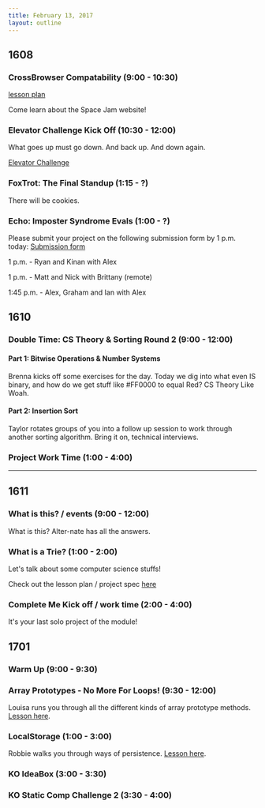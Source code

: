 ```yaml
---
title: February 13, 2017
layout: outline
---
```


## 1608

### CrossBrowser Compatability (9:00 - 10:30)

[lesson plan](http://frontend.turing.io/lessons/cross-browser-compat.html)

Come learn about the Space Jam website!

### Elevator Challenge Kick Off (10:30 - 12:00)
What goes up must go down. And back up. And down again.

[Elevator Challenge](https://github.com/turingschool-examples/elevator_challenge)

### FoxTrot: The Final Standup (1:15 - ?)

There will be cookies.


### Echo: Imposter Syndrome Evals (1:00 - ?)
Please submit your project on the following submission form by 1 p.m. today: [Submission form](https://github.com/turingschool/front-end-submissions-public/tree/master/1608/4-module/imposter_syndrome)

1 p.m. - Ryan and Kinan with Alex

1 p.m. - Matt and Nick with Brittany (remote)

1:45 p.m. - Alex, Graham and Ian with Alex

## 1610

### Double Time: CS Theory & Sorting Round 2 (9:00 - 12:00)

#### Part 1: Bitwise Operations & Number Systems

Brenna kicks off some exercises for the day. Today we dig into what even IS binary, and how do we get stuff like #FF0000 to equal Red? CS Theory Like Woah.

#### Part 2: Insertion Sort

Taylor rotates groups of you into a follow up session to work through another sorting algorithm. Bring it on, technical interviews.

### Project Work Time (1:00 - 4:00)

--------------------------------------------

## 1611

### What is this? / events (9:00 - 12:00)

What is this? Alter-nate has all the answers.

### What is a Trie? (1:00 - 2:00)

Let's talk about some computer science stuffs!

Check out the lesson plan / project spec [here](http://frontend.turing.io/projects/complete-me.html)

### Complete Me Kick off / work time (2:00 - 4:00)

It's your last solo project of the module!


## 1701

### Warm Up (9:00 - 9:30)

### Array Prototypes - No More For Loops! (9:30 - 12:00)

Louisa runs you through all the different kinds of array prototype methods. [Lesson here](http://frontend.turing.io/lessons/array-prototype-methods-intro).

### LocalStorage (1:00 - 3:00)

Robbie walks you through ways of persistence. [Lesson here](http://frontend.turing.io/lessons/json-and-localstorage.html).

### KO IdeaBox (3:00 - 3:30)

### KO Static Comp Challenge 2 (3:30 - 4:00)
